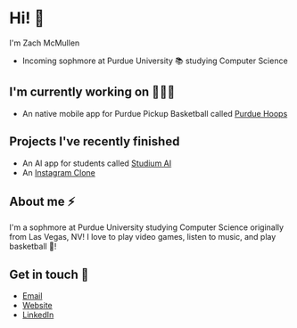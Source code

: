# Hi! 👋

I'm Zach McMullen
- Incoming sophmore at Purdue University 📚 studying Computer Science

## I'm currently working on 👨🏽‍💻
- An native mobile app for Purdue Pickup Basketball called [Purdue Hoops](github.com/ZachMcM/purdue-hoops)

## Projects I've recently finished
- An AI app for students called [Studium AI](https://studiumai.app)
- An [Instagram Clone](https://social-clone.vercel.app)

## About me ⚡️
I'm a sophmore at Purdue University studying Computer Science originally from Las Vegas, NV! I love to play video games, listen to music, and play basketball 🏀!

## Get in touch 📩
- [Email](mailto:zachmcmullen04@gmail.com)
- [Website](https://zachmcmullen.com)
- [LinkedIn](https://www.linkedin.com/in/zm-lv/)
